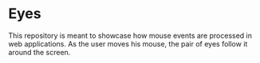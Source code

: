 # Eyes
This repository is meant to showcase how mouse events are processed in web applications. As the user moves his mouse, the pair of eyes follow it around the screen.
